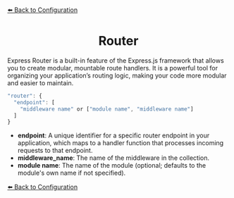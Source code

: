 [⬅️ Back to Configuration](./configuration.md)

<h1 align="center">Router</h1>

Express Router is a built-in feature of the Express.js framework that allows you to create modular, mountable route handlers. It is a powerful tool for organizing your application’s routing logic, making your code more modular and easier to maintain.

```js
"router": {
  "endpoint": [
    "middleware name" or ["module name", "middleware name"]
  ]
}
```

- **endpoint**: A unique identifier for a specific router endpoint in your application, which maps to a handler function that processes incoming requests to that endpoint.
- **middleware_name**: The name of the middleware in the collection.
- **module name**: The name of the module (optional; defaults to the module's own name if not specified).

[⬅️ Back to Configuration](./configuration.md)
